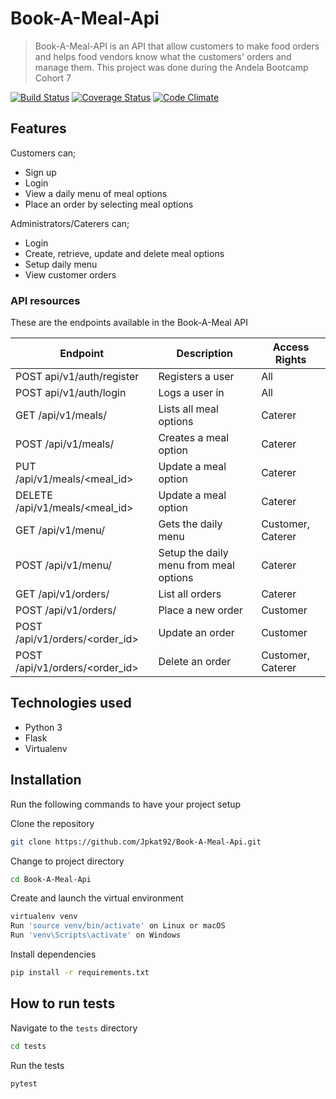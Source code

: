 # Book-A-Meal-Api
> Book-A-Meal-API is an API  that allow customers to make food orders and helps food vendors know what the customers' orders and manage them. This project was done during the Andela Bootcamp Cohort 7

[![Build Status](https://travis-ci.org/Jpkat92/Book-A-Meal-Api.svg?branch=develop)](https://travis-ci.org/Jpkat92/Book-A-Meal-Api)
[![Coverage Status](https://coveralls.io/repos/github/Jpkat92/Book-A-Meal-Api/badge.svg)](https://coveralls.io/github/Jpkat92/Book-A-Meal-Api)
[![Code Climate](https://codeclimate.com/github/codeclimate/codeclimate/badges/gpa.svg)](https://codeclimate.com/github/Jpkat92/Book-A-Meal-Api)

## Features

Customers can;
* Sign up
* Login
* View a daily menu of meal options
* Place an order by selecting meal options

Administrators/Caterers can;
* Login
* Create, retrieve, update and delete meal options 
* Setup daily menu
* View customer orders

### API resources

These are the endpoints available in the Book-A-Meal API

Endpoint | Description| Access Rights
------------ | ------------- | ------------- 
POST api/v1/auth/register | Registers a user | All
POST api/v1/auth/login |Logs a user in | All
GET /api/v1/meals/ | Lists all meal options | Caterer
POST /api/v1/meals/ | Creates a meal option | Caterer
PUT /api/v1/meals/<meal_id> | Update a meal option | Caterer
DELETE /api/v1/meals/<meal_id> | Update a meal option | Caterer
GET /api/v1/menu/ | Gets the daily menu | Customer, Caterer
POST /api/v1/menu/ | Setup the daily menu from meal options | Caterer
GET /api/v1/orders/ | List all orders| Caterer
POST /api/v1/orders/ | Place a new order | Customer
POST /api/v1/orders/<order_id> | Update an order | Customer
POST /api/v1/orders/<order_id> | Delete an order | Customer, Caterer

## Technologies used

* Python 3
* Flask
* Virtualenv

## Installation

Run the following commands to have your project setup

Clone the repository

```sh
git clone https://github.com/Jpkat92/Book-A-Meal-Api.git
```

Change to project directory

```sh
cd Book-A-Meal-Api
```

Create and launch the virtual environment

```sh
virtualenv venv
Run 'source venv/bin/activate' on Linux or macOS
Run 'venv\Scripts\activate' on Windows
```

Install dependencies

```sh
pip install -r requirements.txt
```



## How to  run tests

Navigate to the `tests` directory 

```sh
cd tests
```
Run the tests 

```sh
pytest
```
